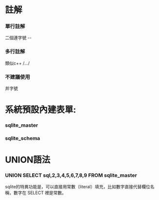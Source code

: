 
# 註解  
### 單行註解  
二個連字號 --  
### 多行註解  
類似c++ /*...*/  
### 不建議使用  
井字號  

# 系統預設內建表單:  
### sqlite_master  
### sqlite_schema  

# UNION語法  
### UNION SELECT sql,2,3,4,5,6,7,8,9 FROM sqlite_master  
sqlite的特異功能是，可以直接用常數（literal）填充，比如數字直接代替欄位名稱，數字在 SELECT 裡是常數。  
